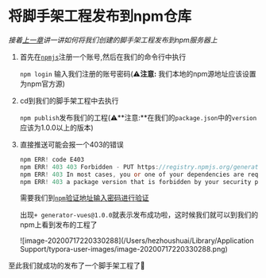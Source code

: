# 将脚手架工程发布到npm仓库

 *接着[上一章](https://blog.csdn.net/hzisw/article/details/107402021)讲一讲如何将我们创建的脚手架工程发布到npm服务器上*

1. 首先在[`npmjs`](https://www.npmjs.com/)注册一个账号,然后在我们的命令行中执行

   `npm login` 输入我们注册的账号密码(⚠️**注意:**  我们本地的npm源地址应该设置为npm官方源)

2. cd到我们的脚手架工程中去执行

   `npm publish`发布我们的工程(⚠️**注意:**在我们的`package.json`中的`version`应该为1.0.0以上的版本)

3. 直接推送可能会报一个403的错误

   ```verilog
   npm ERR! code E403
   npm ERR! 403 403 Forbidden - PUT https://registry.npmjs.org/generator-vues - you must verify your email before publishing a new package: https://www.npmjs.com/email-edit
   npm ERR! 403 In most cases, you or one of your dependencies are requesting
   npm ERR! 403 a package version that is forbidden by your security policy.
   ```

   需要我们到[`npm`验证地址输入密码进行验证](https://www.npmjs.com/email-edit)

   出现`+ generator-vues@1.0.0`就表示发布成功啦，这时候我们就可以到我们的npm上看到发布的工程了

   ![image-20200717220330288](/Users/hezhoushuai/Library/Application Support/typora-user-images/image-20200717220330288.png)

至此我们就成功的发布了一个脚手架工程了🎉